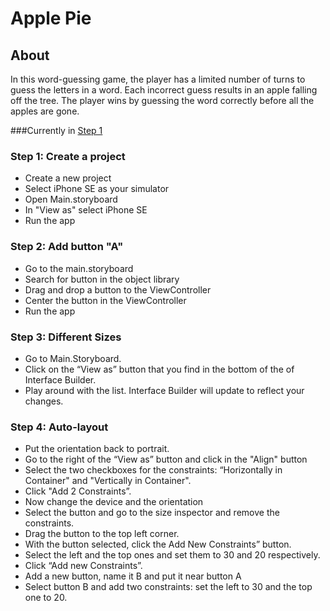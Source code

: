 # Apple Pie

## About
In this word-guessing game, the player has a limited number of turns to guess the letters in a word. Each incorrect guess results in an apple falling off the tree. The player wins by guessing the word correctly before all the apples are gone.

###Currently in
[Step 1](#step-4-:-auto-layout)

### Step 1: Create a project
- Create a new project
- Select iPhone SE as your simulator
- Open Main.storyboard
- In "View as" select iPhone SE
- Run the app

### Step 2: Add button "A"
- Go to the main.storyboard
- Search for button in the object library
- Drag and drop a button to the ViewController
- Center the button in the ViewController
- Run the app

### Step 3: Different Sizes
- Go to Main.Storyboard.
- Click on the “View as” button that you find in the bottom of the of Interface Builder.
- Play around with the list. Interface Builder will update to reflect your changes.

### Step 4: Auto-layout
- Put the orientation back to portrait.
- Go to the right of the “View as” button and click in the "Align" button
- Select the two checkboxes for the constraints: “Horizontally in Container" and "Vertically in Container".
- Click "Add 2 Constraints”.
- Now change the device and the orientation
- Select the button and go to the size inspector and remove the constraints.
- Drag the button to the top left corner.
- With the button selected, click the Add New Constraints” button.
- Select the left and the top ones and set them to 30 and 20 respectively.
- Click “Add new Constraints”.
- Add a new button, name it B and put it near button A
- Select button B and add two constraints: set the left to 30 and the top one to 20.
